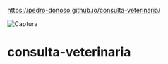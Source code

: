 https://pedro-donoso.github.io/consulta-veterinaria/

![Captura](https://user-images.githubusercontent.com/68760595/128921236-4edce328-27e9-4724-855c-a087a1f1382b.PNG)

# consulta-veterinaria
